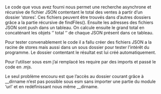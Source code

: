 Le code que vous avez fourni nous permet une recherche asynchrone et récursive de fichier JSON
contentant le total des ventes à partir d’un dossier ‘stores’. Ces fichiers peuvent être trouvés dans
d’autres dossiers grâce a la partie récursive de findFiles(). Ensuite les adresses des fichiers JSON sont
push dans un tableau. On calcule ensuite le grand total en concaténant les objets ‘’ total ‘’ de chaque
JSON présent dans ce tableau.



Pour tester convenablement le code il a fallu créer des fichiers JSON a la racine de stores mais aussi
dans un sous dossier pour tester l’intérêt du programme. Le dossier contentant le résultat est lui créé
automatiquement.

Pour l’utiliser sous esm j’ai remplacé les require par des imports et passé le code en .mjs.

Le seul problème encouru est que l’accès au dossier courant grâce à __dirname n’est pas possible
sous esm sans importer une partie du module ‘url’ et en redéfinissant nous même __dirname.
